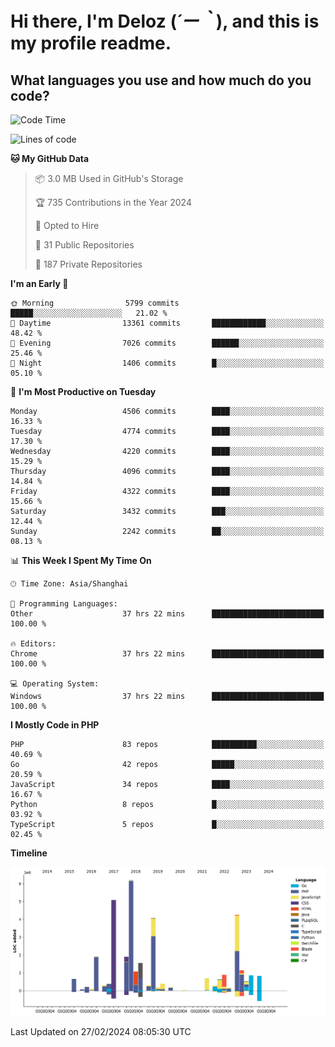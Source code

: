 # **Hi there, I'm Deloz (*´ー｀*), and this is my profile readme.**

## **What languages you use and how much do you code?**

<!--START_SECTION:waka-->
![Code Time](http://img.shields.io/badge/Code%20Time-3%2C372%20hrs%2024%20mins-blue)

![Lines of code](https://img.shields.io/badge/From%20Hello%20World%20I%27ve%20Written-34.6%20million%20lines%20of%20code-blue)

**🐱 My GitHub Data** 

> 📦 3.0 MB Used in GitHub's Storage 
 > 
> 🏆 735 Contributions in the Year 2024
 > 
> 💼 Opted to Hire
 > 
> 📜 31 Public Repositories 
 > 
> 🔑 187 Private Repositories 
 > 
**I'm an Early 🐤** 

```text
🌞 Morning                5799 commits        █████░░░░░░░░░░░░░░░░░░░░   21.02 % 
🌆 Daytime                13361 commits       ████████████░░░░░░░░░░░░░   48.42 % 
🌃 Evening                7026 commits        ██████░░░░░░░░░░░░░░░░░░░   25.46 % 
🌙 Night                  1406 commits        █░░░░░░░░░░░░░░░░░░░░░░░░   05.10 % 
```
📅 **I'm Most Productive on Tuesday** 

```text
Monday                   4506 commits        ████░░░░░░░░░░░░░░░░░░░░░   16.33 % 
Tuesday                  4774 commits        ████░░░░░░░░░░░░░░░░░░░░░   17.30 % 
Wednesday                4220 commits        ████░░░░░░░░░░░░░░░░░░░░░   15.29 % 
Thursday                 4096 commits        ████░░░░░░░░░░░░░░░░░░░░░   14.84 % 
Friday                   4322 commits        ████░░░░░░░░░░░░░░░░░░░░░   15.66 % 
Saturday                 3432 commits        ███░░░░░░░░░░░░░░░░░░░░░░   12.44 % 
Sunday                   2242 commits        ██░░░░░░░░░░░░░░░░░░░░░░░   08.13 % 
```


📊 **This Week I Spent My Time On** 

```text
🕑︎ Time Zone: Asia/Shanghai

💬 Programming Languages: 
Other                    37 hrs 22 mins      █████████████████████████   100.00 % 

🔥 Editors: 
Chrome                   37 hrs 22 mins      █████████████████████████   100.00 % 

💻 Operating System: 
Windows                  37 hrs 22 mins      █████████████████████████   100.00 % 
```

**I Mostly Code in PHP** 

```text
PHP                      83 repos            ██████████░░░░░░░░░░░░░░░   40.69 % 
Go                       42 repos            █████░░░░░░░░░░░░░░░░░░░░   20.59 % 
JavaScript               34 repos            ████░░░░░░░░░░░░░░░░░░░░░   16.67 % 
Python                   8 repos             █░░░░░░░░░░░░░░░░░░░░░░░░   03.92 % 
TypeScript               5 repos             █░░░░░░░░░░░░░░░░░░░░░░░░   02.45 % 
```



**Timeline**

![Lines of Code chart](https://raw.githubusercontent.com/deloz/deloz/main/assets/bar_graph.png)


 Last Updated on 27/02/2024 08:05:30 UTC
<!--END_SECTION:waka-->
